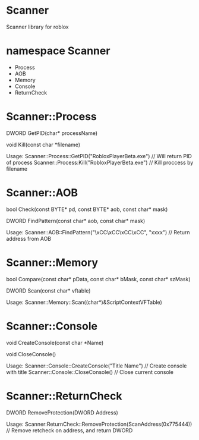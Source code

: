 # Scanner
Scanner library for roblox

# namespace Scanner
- Process
- AOB
- Memory
- Console
- ReturnCheck

# Scanner::Process

DWORD GetPID(char* processName)

void Kill(const char *filename)

Usage:
Scanner::Process::GetPID("RobloxPlayerBeta.exe") // Will return PID of process
Scanner::Process:Kill("RobloxPlayerBeta.exe") // Kill proccess by filename

# Scanner::AOB

bool Check(const BYTE* pd, const BYTE* aob, const char* mask)

DWORD FindPattern(const char* aob, const char* mask)

Usage:
Scanner::AOB::FindPattern("\xCC\xCC\xCC\xCC", "xxxx") // Return address from AOB

# Scanner::Memory

bool Compare(const char* pData, const char* bMask, const char* szMask)

DWORD Scan(const char* vftable)

Usage:
Scanner::Memory::Scan((char*)&ScriptContextVFTable)

# Scanner::Console

void CreateConsole(const char *Name)

void CloseConsole()

Usage:
Scanner::Console::CreateConsole("Title Name") // Create console with title
Scanner::Console::CloseConsole() // Close current console

# Scanner::ReturnCheck

DWORD RemoveProtection(DWORD Address)

Usage:
Scanner:ReturnCheck::RemoveProtection(ScanAddress(0x775444)) // Remove retcheck on address, and return DWORD

